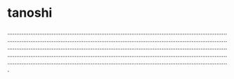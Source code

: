 # tanoshi
.............................................................................................................................................................................................................................................................................................................................................................................................................................................................................................................................................................................................................................................
